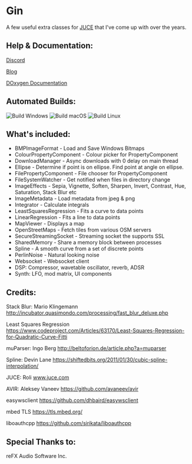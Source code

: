 # Gin
A few useful extra classes for [JUCE](https://juce.com/) that I've come up with over the years.

## Help & Documentation:

[Discord](https://discord.gg/hCbpasqQ)

[Blog](https://rabiensoftware.com/index.php/category/gin/)

[DOxygen Documentation](https://figbug.github.io/Gin/annotated.html)

## Automated Builds:

![Build Windows](https://github.com/FigBug/Gin/workflows/Build%20Windows/badge.svg "Build Windows")
![Build macOS](https://github.com/FigBug/Gin/workflows/Build%20macOS/badge.svg "Build macOS")
![Build Linux](https://github.com/FigBug/Gin/workflows/Build%20Linux/badge.svg "Build Linux")

## What's included:

* BMPImageFormat - Load and Save Windows Bitmaps
* ColourPropertyComponent - Colour picker for PropertyComponent
* DownloadManager - Async downloads with 0 delay on main thread
* Ellipse - Determine if point is on ellipse. Find point at angle on ellipse.
* FilePropertyComponent - File chooser for PropertyComponent
* FileSystemWatcher - Get notified when files in directory change
* ImageEffects - Sepia, Vignette, Soften, Sharpen, Invert, Contrast, Hue, Saturation, Stack Blur etc
* ImageMetadata - Load metadata from jpeg & png
* Integrator - Calculate integrals
* LeastSquaresRegression - Fits a curve to data points
* LinearRegression - Fits a line to data points
* MapViewer - Displays a map
* OpenStreetMaps - Fetch tiles from various OSM servers
* SecureStreamingSocket - Streaming socket the supports SSL
* SharedMemory - Share a memory block between processes
* Spline - A smooth curve from a set of discrete points
* PerlinNoise - Natural looking noise
* Websocket - Websocket client
* DSP: Compressor, wavetable oscillator, reverb, ADSR
* Synth: LFO, mod matrix, UI components

## Credits:

Stack Blur:  Mario Klingemann
http://incubator.quasimondo.com/processing/fast_blur_deluxe.php

Least Squares Regression
https://www.codeproject.com/Articles/63170/Least-Squares-Regression-for-Quadratic-Curve-Fitti

muParser: Ingo Berg
http://beltoforion.de/article.php?a=muparser

Spline: Devin Lane
https://shiftedbits.org/2011/01/30/cubic-spline-interpolation/

JUCE: Roli
www.juce.com

AVIR: Aleksey Vaneev
https://github.com/avaneev/avir

easywsclient
https://github.com/dhbaird/easywsclient

mbed TLS
https://tls.mbed.org/

liboauthcpp
https://github.com/sirikata/liboauthcpp

## Special Thanks to:

reFX Audio Software Inc.
